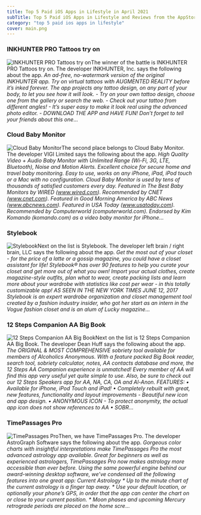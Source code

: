 ```yaml
---
title: Top 5 Paid iOS Apps in Lifestyle in April 2021
subTitle: Top 5 Paid iOS Apps in Lifestyle and Reviews from the AppStore in April 2021.
category: "top 5 paid ios apps in lifestyle"
cover: main.png
---
```


### INKHUNTER PRO Tattoos try on

![INKHUNTER PRO Tattoos try on](https://is1-ssl.mzstatic.com/image/thumb/Purple113/v4/0b/a0/86/0ba086f0-9152-c2a7-3e7d-2d53c4b6dba4/AppIcon.pro-0-0-1x_U007emarketing-0-0-0-7-0-85-220.png/100x100bb.png)The winner of the battle is INKHUNTER PRO Tattoos try on. The developer INKHUNTER, Inc. says the following about the app. _An ad-free, no-watermark version of the original INKHUNTER app.  Try on virtual tattoos with AUGMENTED REALITY before it’s inked forever. The app projects any tattoo design, on any part of your body, to let you see how it will look.  - Try on your own tattoo design, choose one from the gallery or search the web. - Check out your tattoo from different angles! - It’s super easy to make it look real using the advanced photo editor. - DOWNLOAD THE APP and HAVE FUN!  Don’t forget to tell your friends about this one_...

### Cloud Baby Monitor

![Cloud Baby Monitor](https://is5-ssl.mzstatic.com/image/thumb/Purple124/v4/dc/31/de/dc31de24-01f9-f26f-8fe1-8b3911198b58/AppIcon-0-1x_U007emarketing-0-7-0-0-85-220.png/100x100bb.png)The second place belongs to Cloud Baby Monitor. The developer VIGI Limited says the following about the app. _High Quality Video + Audio Baby Monitor with Unlimited Range (Wi-Fi, 3G, LTE, Bluetooth), Noise and Motion Alerts. Excellent choice for secure home and travel baby monitoring. Easy to use, works on any iPhone, iPad, iPod touch or a Mac with no configuration.   Cloud Baby Monitor is used by tens of thousands of satisfied customers every day.  Featured in The Best Baby Monitors by WIRED (www.wired.com). Recommended by CNET (www.cnet.com). Featured in Good Morning America by ABC News (www.abcnews.com). Featured in USA Today (www.usatoday.com). Recommended by Computerworld (computerworld.com). Endorsed by Kim Komando (komando.com) as a video baby monitor for iPhone_...

### Stylebook

![Stylebook](https://is5-ssl.mzstatic.com/image/thumb/Purple124/v4/e8/51/95/e851954f-9147-6740-7afb-69e5c6aef411/AppIcon-0-0-1x_U007emarketing-0-0-0-3-0-0-sRGB-0-0-0-GLES2_U002c0-512MB-85-220-0-0.png/100x100bb.png)Next on the list is Stylebook. The developer left brain / right brain, LLC says the following about the app. _Get the most out of your closet - for the price of a latte or a gossip magazine, you could have a closet assistant for life!  Stylebook® has over 90 features to help you curate your closet and get more out of what you own!  Import your actual clothes, create magazine-style outfits, plan what to wear, create packing lists and learn more about your wardrobe with statistics like cost per wear - in this totally customizable app!  AS SEEN IN THE NEW YORK TIMES JUNE 12, 2017  Stylebook is an expert wardrobe organization and closet management tool created by a fashion industry insider, who got her start as an intern in the Vogue fashion closet and is an alum of Lucky magazine_...

### 12 Steps Companion AA Big Book

![12 Steps Companion AA Big Book](https://is2-ssl.mzstatic.com/image/thumb/Purple113/v4/b7/e8/2b/b7e82b78-46f6-a9d8-c9ca-4001079f065b/AppIcon-0-0-1x_U007emarketing-0-0-6-0-85-220.png/100x100bb.png)Next on the list is 12 Steps Companion AA Big Book. The developer Dean Huff says the following about the app. _The ORIGINAL & MOST COMPREHENSIVE sobriety tool available for members of Alcoholics Anonymous.  With a feature packed Big Book reader, search tool, sobriety calculator, notes, AA contacts database and more, the 12 Steps AA Companion experience is unmatched! Every member of AA will find this app very useful yet quite simple to use.  Also, be sure to check out our 12 Steps Speakers app for AA, NA, CA, OA and Al-Anon.   FEATURES:  • Available for iPhone, iPod Touch and iPad!  • Completely rebuilt with great, new features, functionality and layout improvements - Beautiful new icon and app design.  • ANONYMOUS ICON - To protect anonymity, the actual app icon does not show references to AA  • SOBR_...

### TimePassages Pro

![TimePassages Pro](https://is3-ssl.mzstatic.com/image/thumb/Purple124/v4/d9/80/04/d980046b-e35c-302f-57a8-0a14e7a8fa26/AppIconPro-0-0-1x_U007emarketing-0-0-0-10-0-0-sRGB-0-0-0-GLES2_U002c0-512MB-85-220-0-0.png/100x100bb.png)Then, we have TimePassages Pro. The developer AstroGraph Software says the following about the app. _Gorgeous color charts with insightful interpretations make TimePassages Pro the most advanced astrology app available.  Great for beginners as well as experienced astrologers, TimePassages Pro now makes astrology more accessible than ever before. Using the same powerful engine behind our award-winning desktop software, we’ve condensed all the following features into one great app:  Current Astrology * Up to the minute chart of the current astrology is a finger tap away.   * Use your default location, or optionally your phone’s GPS, in order that the app can center the chart on or close to your current position. * Moon phases and upcoming Mercury retrograde periods are placed on the home scre_...


